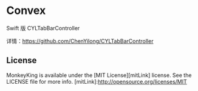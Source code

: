 # Convex
Swift 版 CYLTabBarController

详情：https://github.com/ChenYilong/CYLTabBarController

## License

MonkeyKing is available under the [MIT License][mitLink] license. See the LICENSE file for more info.
[mitLink]:http://opensource.org/licenses/MIT
